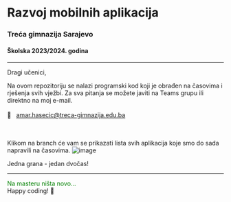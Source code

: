 # Razvoj mobilnih aplikacija


### Treća gimnazija Sarajevo
#### Školska 2023/2024. godina

---


Dragi učenici,

Na ovom repozitoriju se nalazi programski kod koji je obrađen na časovima i rješenja svih vježbi. Za sva pitanja se možete javiti na Teams grupu ili direktno na moj e-mail. 
</br></br> 📧  &nbsp; [amar.hasecic@treca-gimnazija.edu.ba](mailto:amar.hasecic@treca-gimnazija.edu.ba)

</br></br> 
Klikom na branch će vam se prikazati lista svih aplikacija koje smo do sada napravili na časovima.
![image](https://github.com/AmarHasecic/Treca_Gimnazija_Casovi/assets/80314067/b48cc78d-8186-4dda-9777-1a7a6d61b5cc)

Jedna grana - jedan dvočas!

---

<font color="green">Na masteru ništa novo... </font></br>
Happy coding! 🚀
